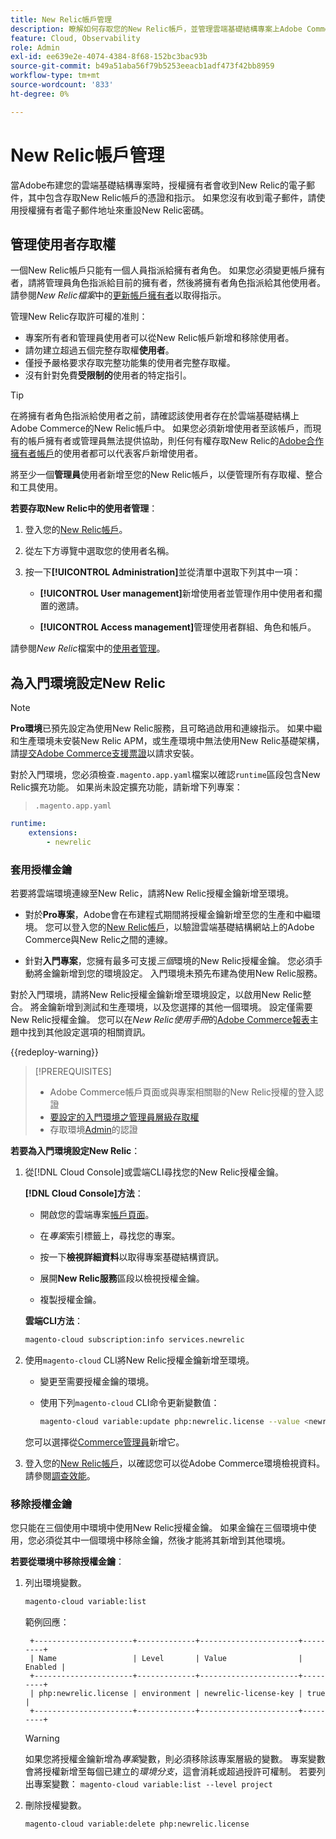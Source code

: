 ```yaml
---
title: New Relic帳戶管理
description: 瞭解如何存取您的New Relic帳戶，並管理雲端基礎結構專案上Adobe Commerce的存取權、整合和工具使用。
feature: Cloud, Observability
role: Admin
exl-id: ee639e2e-4074-4384-8f68-152bc3bac93b
source-git-commit: b49a51aba56f79b5253eeacb1adf473f42bb8959
workflow-type: tm+mt
source-wordcount: '833'
ht-degree: 0%

---
```


# New Relic帳戶管理

當Adobe布建您的雲端基礎結構專案時，授權擁有者會收到New Relic的電子郵件，其中包含存取New Relic帳戶的憑證和指示。 如果您沒有收到電子郵件，請使用授權擁有者電子郵件地址來重設New Relic密碼。

## 管理使用者存取權

一個New Relic帳戶只能有一個人員指派給擁有者角色。 如果您必須變更帳戶擁有者，請將管理員角色指派給目前的擁有者，然後將擁有者角色指派給其他使用者。 請參閱&#x200B;_New Relic檔案_&#x200B;中的[更新帳戶擁有者](https://docs.newrelic.com/docs/accounts/original-accounts-billing/original-users-roles/users-roles-original-user-model/)以取得指示。

管理New Relic存取許可權的准則：

- 專案所有者和管理員使用者可以從New Relic帳戶新增和移除使用者。
- 請勿建立超過五個完整存取權&#x200B;**使用者**。
- 僅授予嚴格要求存取完整功能集的使用者完整存取權。
- 沒有針對免費&#x200B;**受限制的**&#x200B;使用者的特定指引。

>[!TIP]
>
>在將擁有者角色指派給使用者之前，請確認該使用者存在於雲端基礎結構上Adobe Commerce的New Relic帳戶中。 如果您必須新增使用者至該帳戶，而現有的帳戶擁有者或管理員無法提供協助，則任何有權存取New Relic的[Adobe合作擁有者帳戶](https://account.newrelic.com/accounts/1311131/users)的使用者都可以代表客戶新增使用者。

將至少一個&#x200B;**管理員**&#x200B;使用者新增至您的New Relic帳戶，以便管理所有存取權、整合和工具使用。

**若要存取New Relic中的使用者管理**：

1. 登入您的[New Relic帳戶](https://login.newrelic.com/login)。

1. 從左下方導覽中選取您的使用者名稱。

1. 按一下&#x200B;**[!UICONTROL Administration]**&#x200B;並從清單中選取下列其中一項：

   - **[!UICONTROL User management]**&#x200B;新增使用者並管理作用中使用者和擱置的邀請。

   - **[!UICONTROL Access management]**&#x200B;管理使用者群組、角色和帳戶。

請參閱&#x200B;_New Relic_&#x200B;檔案中的[使用者管理](https://docs.newrelic.com/docs/accounts/accounts-billing/new-relic-one-user-management/user-management-ui-and-tasks/)。

## 為入門環境設定New Relic

>[!NOTE]
>
>**Pro環境**&#x200B;已預先設定為使用New Relic服務，且可略過啟用和連線指示。 如果中繼和生產環境未安裝New Relic APM，或生產環境中無法使用New Relic基礎架構，請[提交Adobe Commerce支援票證](https://experienceleague.adobe.com/docs/commerce-knowledge-base/kb/help-center-guide/magento-help-center-user-guide.html#submit-ticket)以請求安裝。

對於入門環境，您必須檢查`.magento.app.yaml`檔案以確認`runtime`區段包含New Relic擴充功能。 如果尚未設定擴充功能，請新增下列專案：

> `.magento.app.yaml`

```yaml
runtime:
    extensions:
        - newrelic
```

### 套用授權金鑰

若要將雲端環境連線至New Relic，請將New Relic授權金鑰新增至環境。

- 對於&#x200B;**Pro專案**，Adobe會在布建程式期間將授權金鑰新增至您的生產和中繼環境。 您可以登入您的[New Relic帳戶](https://login.newrelic.com/login)，以驗證雲端基礎結構網站上的Adobe Commerce與New Relic之間的連線。

- 針對&#x200B;**入門專案**，您擁有最多可支援&#x200B;_三個_&#x200B;環境的New Relic授權金鑰。 您必須手動將金鑰新增到您的環境設定。 入門環境未預先布建為使用New Relic服務。

對於入門環境，請將New Relic授權金鑰新增至環境設定，以啟用New Relic整合。 將金鑰新增到測試和生產環境，以及您選擇的其他一個環境。 設定僅需要New Relic授權金鑰。 您可以在&#x200B;_New Relic使用手冊_&#x200B;的[Adobe Commerce報表](https://experienceleague.adobe.com/docs/commerce-admin/config/general/new-relic-reporting.html)主題中找到其他設定選項的相關資訊。

{{redeploy-warning}}

>[!PREREQUISITES]
>
>- Adobe Commerce帳戶頁面或與專案相關聯的New Relic授權的登入認證
>- [要設定的入門環境之管理員層級存取權](../project/user-access.md)
>- 存取環境[Admin](https://experienceleague.adobe.com/docs/commerce-admin/systems/user-accounts/permissions.html)的認證

**若要為入門環境設定New Relic**：

1. 從[!DNL Cloud Console]或雲端CLI尋找您的New Relic授權金鑰。

   **[!DNL Cloud Console]方法**：

   - 開啟您的雲端專案[帳戶頁面](https://accounts.magento.cloud/user)。

   - 在&#x200B;_專案_&#x200B;索引標籤上，尋找您的專案。

   - 按一下&#x200B;**檢視詳細資料**&#x200B;以取得專案基礎結構資訊。

   - 展開&#x200B;**New Relic服務**&#x200B;區段以檢視授權金鑰。

   - 複製授權金鑰。

   **雲端CLI方法**：

   ```bash
   magento-cloud subscription:info services.newrelic
   ```

1. 使用`magento-cloud` CLI將New Relic授權金鑰新增至環境。

   - 變更至需要授權金鑰的環境。
   - 使用下列`magento-cloud` CLI命令更新變數值：

     ```bash
     magento-cloud variable:update php:newrelic.license --value <newrelic-license-key>
     ```

   您可以選擇從[Commerce管理員](https://experienceleague.adobe.com/docs/commerce-admin/start/reporting/new-relic-reporting.html#step-3%3A-configure-your-store)新增它。

1. 登入您的[New Relic帳戶](https://login.newrelic.com/login)，以確認您可以從Adobe Commerce環境檢視資料。 請參閱[調查效能](investigate-performance.md)。

### 移除授權金鑰

您只能在三個使用中環境中使用New Relic授權金鑰。 如果金鑰在三個環境中使用，您必須從其中一個環境中移除金鑰，然後才能將其新增到其他環境。

**若要從環境中移除授權金鑰**：

1. 列出環境變數。

   ```bash
   magento-cloud variable:list
   ```

   範例回應：

   ```
    +----------------------+-------------+----------------------+---------+
    | Name                 | Level       | Value                | Enabled |
    +----------------------+-------------+----------------------+---------+
    | php:newrelic.license | environment | newrelic-license-key | true    |
    +----------------------+-------------+----------------------+---------+
   ```

   >[!WARNING]
   >
   >如果您將授權金鑰新增為&#x200B;_專案_&#x200B;變數，則必須移除該專案層級的變數。 專案變數會將授權新增至每個已建立的&#x200B;_環境分支_，這會消耗或超過授許可權制。 若要列出專案變數： `magento-cloud variable:list --level project`

1. 刪除授權變數。

   ```bash
   magento-cloud variable:delete php:newrelic.license
   ```
